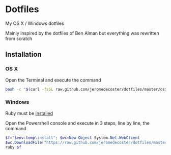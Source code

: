 Dotfiles
========

My OS X / Windows dotfiles

Mainly inspired by the dotfiles of Ben Alman but everything was rewritten from scratch

## Installation
### OS X

Open the Terminal and execute the command

```bash
bash -c "$(curl -fsSL raw.github.com/jeromedecoster/dotfiles/master/osx/install)" && source ~/.bash_profile
```

### Windows

Ruby must be <a target="_new" href="http://rubyinstaller.org">installed</a>

Open the Powershell console and execute in 3 steps, line by line, the command

```powershell
$f="$env:temp\install"; $wc=New-Object System.Net.WebClient
$wc.DownloadFile("https://raw.github.com/jeromedecoster/dotfiles/master/bin/install",$f)
ruby $f
```

